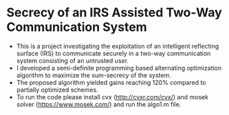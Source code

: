 # Secrecy of an IRS Assisted Two-Way Communication System

- This is a  project investigating the exploitation of an intelligent reflecting surface (IRS) to communicate securely in a two-way communication system consisting of an untrusted user.
- I developed a semi-definite programming based alternating optimization algorithm to maximize the sum-secrecy of the system.
- The proposed algorithm yielded gains reaching 120\% compared to partially optimized schemes.
- To run the code please install cvx (http://cvxr.com/cvx/) and mosek solver (https://www.mosek.com/) and run the algo1.m file.
